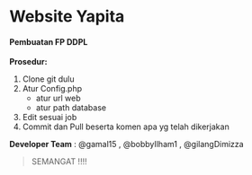 # Website Yapita
#### Pembuatan FP DDPL

**Prosedur:** 


1. Clone git dulu
2. Atur Config.php 
   * atur url web
   * atur path database
3. Edit sesuai job
4. Commit dan Pull beserta komen apa yg telah dikerjakan


**Developer Team** : @gamal15 , @bobbyIlham1 , @gilangDimizza

> SEMANGAT !!!!

